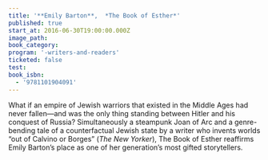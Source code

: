 ```yaml
---
title: '**Emily Barton**,  *The Book of Esther*'
published: true
start_at: 2016-06-30T19:00:00.000Z
image_path:
book_category:
program: '-writers-and-readers'
ticketed: false
test:
book_isbn:
  - '9781101904091'
---
```



What if an empire of Jewish warriors that existed in the Middle Ages had never fallen—and was the only thing standing between Hitler and his conquest of Russia? Simultaneously a steampunk Joan of Arc and a genre-bending tale of a counterfactual Jewish state by a writer who invents worlds “out of Calvino or Borges” (*The New Yorker*), The Book of Esther reaffirms Emily Barton’s place as one of her generation’s most gifted storytellers.